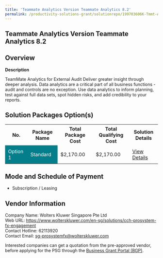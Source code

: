 ```yaml
---
title: 'Teammate Analytics Version Teammate Analytics 8.2'
permalink: /productivity-solutions-grant/solutionrepo/199703606K-Tmmt-Anlytcs-v-Tmmt-Anlytcs-82-G
---
```


## Teammate Analytics Version Teammate Analytics 8.2

## Overview

**Description**

TeamMate Analytics for External Audit
Deliver greater insight through deeper analysis. Data analytics are a critical part of all business functions - audit and controls are no exception. Use data analytics to inform planning, test against full data sets, spot hidden risks, and add credibility to your reports.

## Solution Packages Option(s)

<table>
<tr>
<th><b>No.</b></th>
<th><b>Package Name</b></th>
<th><b>Total Package Cost</b></th>
<th><b>Total Qualifying Cost</b></th>
<th><b>Solution Details</b></th>
</tr>
<tr>
<td style='padding: 10px; background-color: #037E8A; color: #FFFFFF;'>Option 1</td>
<td style='padding: 10px; background-color: #037E8A; color: #FFFFFF;'>Standard</td>
<td style='padding: 10px;'>$2,170.00</td>
<td style='padding: 10px;'>$2,170.00</td>
<td style='padding: 10px;'><a href='/images/psg/Wolters_Teammate_15082024_Desensitised_Annex3_Part1.pdf' target='_blank'>View Details</a></td>
</tr>
</table>

## Mode and Schedule of Payment

 - Subscription / Leasing

## Vendor Information

 Company Name: Wolters Kluwer Singapore Pte Ltd<br>Web URL: https://www.wolterskluwer.com/en-sg/solutions/cch-prosystem-fx-engagement <br>Contact Hotline: 62113920 <br>Contact Email: sg-prosystemfx@wolterskluwer.com <br>

Interested companies can get a quotation from the pre-approved vendor, before applying for the PSG through the <a href='https://www.businessgrants.gov.sg/' target='_blank' rel='noopener'>Business Grant Portal (BGP)</a>.

<script src="/jquery/resize-tables.js"></script>
